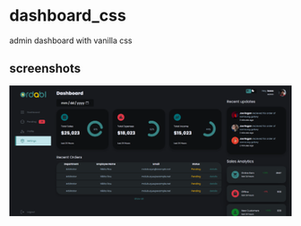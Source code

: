 # dashboard_css
admin dashboard with vanilla css


## screenshots

<img src="./wordo-88.png" align="center" />